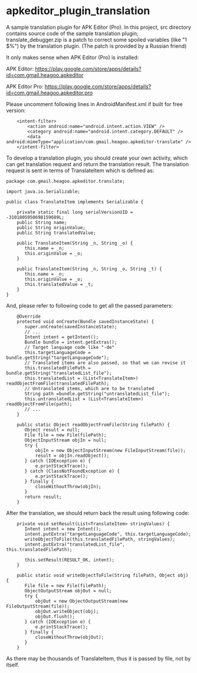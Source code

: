 # apkeditor_plugin_translation
A sample translation plugin for APK Editor (Pro). In this project, src directory contains source code of the sample translation plugin; translate_debugger.zip is a patch to correct some spoiled variables (like "1 $%") by the translation plugin. (The patch is provided by a Russian friend)

It only makes sense when APK Editor (Pro) is installed:

APK Editor: https://play.google.com/store/apps/details?id=com.gmail.heagoo.apkeditor

APK Editor Pro: https://play.google.com/store/apps/details?id=com.gmail.heagoo.apkeditor.pro

Please uncomment following lines in AndroidManifest.xml if built for free version:
```
    <intent-filter>
        <action android:name="android.intent.action.VIEW" />
        <category android:name="android.intent.category.DEFAULT" />
        <data android:mimeType="application/com.gmail.heagoo.apkeditor-translate" />
    </intent-filter>
```
To develop a translation plugin, you should create your own activity, which can get translation request and return the translation result. The translation request is sent in terms of TranslateItem which is defined as:

```
package com.gmail.heagoo.apkeditor.translate;
 
import java.io.Serializable;

public class TranslateItem implements Serializable {
 
    private static final long serialVersionUID = -3101805950698159689L;
    public String name;
    public String originValue;
    public String translatedValue;
 
    public TranslateItem(String _n, String _o) {
       this.name = _n;
       this.originValue = _o;
    }
 
    public TranslateItem(String _n, String _o, String _t) {
       this.name = _n;
       this.originValue = _o;
       this.translatedValue = _t;
    }
}
```

And, please refer to following code to get all the passed parameters:

```
    @Override
    protected void onCreate(Bundle savedInstanceState) {
       super.onCreate(savedInstanceState);
       // ...
       Intent intent = getIntent();
       Bundle bundle = intent.getExtras();
       // Target language code like "-de"
       this.targetLanguageCode = bundle.getString("targetLanguageCode");
       // Translated items are also passed, so that we can revise it
       this.translatedFilePath = bundle.getString("translatedList_file");
       this.translatedList = (List<TranslateItem>) readObjectFromFile(translatedFilePath);
       // Untranslated items, which are to be translated
       String path =bundle.getString("untranslatedList_file");
       this.untranslatedList = (List<TranslateItem>) readObjectFromFile(path);
       // ...
    }
 
    public static Object readObjectFromFile(String filePath) {
       Object result = null;
       File file = new File(filePath);
       ObjectInputStream objIn = null;
       try {
           objIn = new ObjectInputStream(new FileInputStream(file));
           result = objIn.readObject();
       } catch (IOException e) {
           e.printStackTrace();
       } catch (ClassNotFoundException e) {
           e.printStackTrace();
       } finally {
           closeWithoutThrow(objIn);
       }
       return result;
    }
```

After the translation, we should return back the result using following code:

```
    private void setResult(List<TranslateItem> stringValues) {
       Intent intent = new Intent();
       intent.putExtra("targetLanguageCode", this.targetLanguageCode);
       writeObjectToFile(this.translatedFilePath, stringValues);
       intent.putExtra("translatedList_file", this.translatedFilePath);
 
       this.setResult(RESULT_OK, intent);
    }
 
    public static void writeObjectToFile(String filePath, Object obj) {
       File file = new File(filePath);
       ObjectOutputStream objOut = null;
       try {
           objOut = new ObjectOutputStream(new FileOutputStream(file));
           objOut.writeObject(obj);
           objOut.flush();
       } catch (IOException e) {
           e.printStackTrace();
       } finally {
           closeWithoutThrow(objOut);
       }
    }
```

As there may be thousands of TranslateItem, thus it is passed by file, not by itself.
